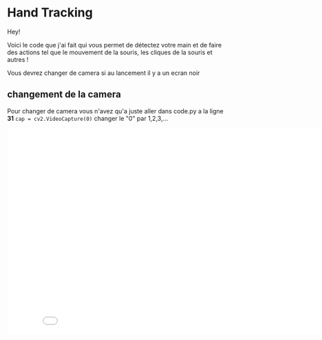 # Hand Tracking

Hey!


Voici le code que j'ai fait qui vous permet de détectez votre main et de faire des actions tel que le mouvement de la souris, les cliques de la souris et autres !

Vous devrez changer de camera si au lancement il y a un ecran noir 

## changement de la camera

Pour changer de camera vous n'avez qu'a juste aller dans code.py a la ligne **31** ```cap = cv2.VideoCapture(0)``` changer le "0" par 1,2,3,... 


<iframe width="854" height="480" src="image/videodemo.mp4" frameborder="0" allowfullscreen></iframe>

